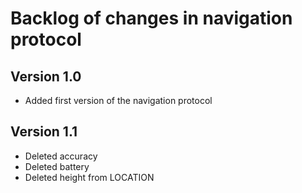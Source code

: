# Backlog of changes in navigation protocol

## Version 1.0

* Added first version of the navigation protocol

## Version 1.1

* Deleted accuracy
* Deleted battery
* Deleted height from LOCATION
